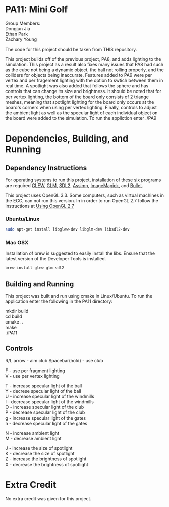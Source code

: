 # PA11: Mini Golf
Group Members:  
Dongjun Jia  
Ethan Park  
Zachary Young 

The code for this project should be taken from THIS repository. 

This project builds off of the previous project, PA8, and adds lighting to the simulation. This project as a result also fixes many issues that PA8 had such as the cube not being a dynamic object, the ball not rolling properly, and the colliders for objects being inaccurate. Features added to PA9 were per vertex and per fragement lighting with the option to swtich between them in real time. A spotlight was also added that follows the sphere and has controls that can change its size and brightness. It should be noted that for per vertex lighting, the bottom of the board only consists of 2 triange meshes, meaning that spotlight lighting for the board only occurs at the board's corners when using per vertex lighting. Finally, controls to adjust the ambient light as well as the specular light of each individual object on the board were added to the simulation. To run the appliction enter ./PA9

# Dependencies, Building, and Running

## Dependency Instructions
For operating systems to run this project, installation of these six programs are required [GLEW](http://glew.sourceforge.net/), [GLM](http://glm.g-truc.net/0.9.7/index.html), [SDL2](https://wiki.libsdl.org/Tutorials), [Assimp](http://assimp.sourceforge.net/main_downloads.html), [ImageMagick](https://sourceforge.net/projects/imagemagick/), and [Bullet](https://pybullet.org/wordpress/).

This project uses OpenGL 3.3. Some computers, such as virtual machines in the ECC, can not run this version. In in order to run OpenGL 2.7 follow the instructions at [Using OpenGL 2.7](https://github.com/HPC-Vis/computer-graphics/wiki/Using-OpenGL-2.7)

### Ubuntu/Linux
```bash
sudo apt-get install libglew-dev libglm-dev libsdl2-dev
```

### Mac OSX
Installation of brew is suggested to easily install the libs. Ensure that the latest version of the Developer Tools is installed.
```bash
brew install glew glm sdl2
```

## Building and Running
This project was built and run using cmake in Linux/Ubuntu. To run the application enter the following in the PA11 directory:

mkdir build  
cd build  
cmake ..  
make  
./PA11 

## Controls
R/L arrow 	- aim club
Spacebar(hold)	- use club

F 	- use per fragment lighting  
V 	- use per vertex lighting  

T 	- increase specular light of the ball  
Y 	- decrese specular light of the ball  
U 	- increase specular light of the windmills  
I 	- decrease specular light of the windmills  
O 	- increase specular light of the club  
P 	- decrease specular light of the club  
g 	- increase specular light of the gates  
h 	- decrease specular light of the gates  

N 	- increase ambient light  
M 	- decrease ambient light  

J 	- increase the size of spotlight  
K 	- decrease the size of spotlight  
Z 	- increase the brightness of spotlight  
X 	- decrease the brightness of spotlight  

# Extra Credit
No extra credit was given for this project.
